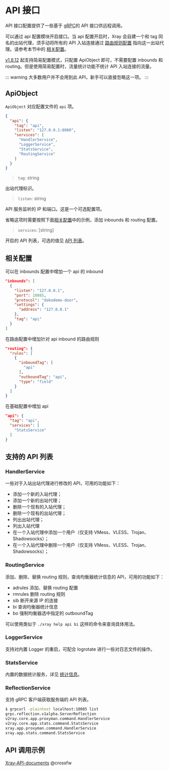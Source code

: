 # API 接口

API 接口配置提供了一些基于 [gRPC](https://grpc.io/)的 API 接口供远程调用。

可以通过 api 配置模块开启接口。当 api 配置开启时，Xray 会自建一个和 tag
同名的出站代理，须手动将所有的 API 入站连接通过 [路由规则配置](./routing.md)
指向这一出站代理。请参考本节中的 [相关配置](#相关配置)。

[v1.8.12](https://github.com/XTLS/Xray-core/releases/tag/v1.8.12)
起支持简易配置模式，只配置 ApiObject 即可，不需要配置 inbounds 和
routing。但是使用简易配置时，流量统计功能不统计 API 入站连接的流量。

::: warning 大多数用户并不会用到此 API，新手可以直接忽略这一项。 :::

## ApiObject

`ApiObject` 对应配置文件的 `api` 项。

```json
{
  "api": {
    "tag": "api",
    "listen": "127.0.0.1:8080",
    "services": [
      "HandlerService",
      "LoggerService",
      "StatsService",
      "RoutingService"
    ]
  }
}
```

> `tag`: string

出站代理标识。

> `listen`: string

API 服务监听的 IP 和端口。这是一个可选配置项。

省略这项时需要按照下面[相关配置](#相关配置)中的示例，添加 inbounds 和 routing
配置。

> `services`: \[string\]

开启的 API 列表，可选的值见 [API 列表](#支持的-api-列表)。

## 相关配置

可以在 inbounds 配置中增加一个 api 的 inbound

```json
"inbounds": [
  {
    "listen": "127.0.0.1",
    "port": 10085,
    "protocol": "dokodemo-door",
    "settings": {
      "address": "127.0.0.1"
    },
    "tag": "api"
  }
]
```

在路由配置中增加针对 api inbound 的路由规则

```json
"routing": {
  "rules": [
    {
      "inboundTag": [
        "api"
      ],
      "outboundTag": "api",
      "type": "field"
    }
  ]
}
```

在基础配置中增加 api

```json
"api": {
  "tag": "api",
  "services": [
    "StatsService"
  ]
}
```

## 支持的 API 列表

### HandlerService

一些对于入站出站代理进行修改的 API，可用的功能如下：

- 添加一个新的入站代理；
- 添加一个新的出站代理；
- 删除一个现有的入站代理；
- 删除一个现有的出站代理；
- 列出出站代理；
- 列出入站代理
- 在一个入站代理中添加一个用户（仅支持 VMess、VLESS、Trojan、Shadowsocks）；
- 在一个入站代理中删除一个用户（仅支持 VMess、VLESS、Trojan、Shadowsocks）；

### RoutingService

添加、删除、替换 routing 规则，查询均衡器统计信息的 API，可用的功能如下：

- adrules 添加、替换 routing 配置
- rmrules 删除 routing 规则
- sib 断开来源 IP 的连接
- bi 查询均衡器统计信息
- bo 强制均衡器选中指定的 outboundTag

可以使用类似于 `./xray help api bi` 这样的命令来查询具体用法。

### LoggerService

支持对内置 Logger 的重启，可配合 logrotate 进行一些对日志文件的操作。

### StatsService

内置的数据统计服务，详见 [统计信息](./stats.md)。

### ReflectionService

支持 gRPC 客户端获取服务端的 API 列表。

```bash
$ grpcurl -plaintext localhost:10085 list
grpc.reflection.v1alpha.ServerReflection
v2ray.core.app.proxyman.command.HandlerService
v2ray.core.app.stats.command.StatsService
xray.app.proxyman.command.HandlerService
xray.app.stats.command.StatsService
```

## API 调用示例

[Xray-API-documents](https://github.com/XTLS/Xray-API-documents) @crossfw
